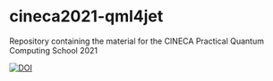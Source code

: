 # cineca2021-qml4jet
Repository containing the material for the CINECA Practical Quantum Computing School 2021


[![DOI](https://zenodo.org/badge/DOI/10.5281/zenodo.5707435.svg)](https://doi.org/10.5281/zenodo.5707435)

